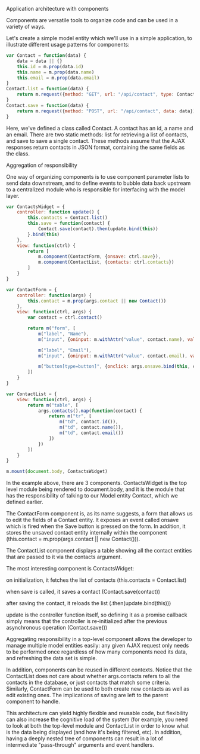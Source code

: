 Application architecture with components

Components are versatile tools to organize code and can be used in a variety of ways.

Let's create a simple model entity which we'll use in a simple application, to illustrate different usage patterns for components:

```javascript
var Contact = function(data) {
    data = data || {}
    this.id = m.prop(data.id)
    this.name = m.prop(data.name)
    this.email = m.prop(data.email)
}
Contact.list = function(data) {
    return m.request({method: "GET", url: "/api/contact", type: Contact})
}
Contact.save = function(data) {
    return m.request({method: "POST", url: "/api/contact", data: data})
}
```

Here, we've defined a class called Contact. A contact has an id, a name and an email. There are two static methods: list for retrieving a list of contacts, and save to save a single contact. These methods assume that the AJAX responses return contacts in JSON format, containing the same fields as the class.

Aggregation of responsibility

One way of organizing components is to use component parameter lists to send data downstream, and to define events to bubble data back upstream to a centralized module who is responsible for interfacing with the model layer.

```javascript
var ContactsWidget = {
    controller: function update() {
        this.contacts = Contact.list()
        this.save = function(contact) {
            Contact.save(contact).then(update.bind(this))
        }.bind(this)
    },
    view: function(ctrl) {
        return [
            m.component(ContactForm, {onsave: ctrl.save}),
            m.component(ContactList, {contacts: ctrl.contacts})
        ]
    }
}

var ContactForm = {
    controller: function(args) {
        this.contact = m.prop(args.contact || new Contact())
    },
    view: function(ctrl, args) {
        var contact = ctrl.contact()

        return m("form", [
            m("label", "Name"),
            m("input", {oninput: m.withAttr("value", contact.name), value: contact.name()}),

            m("label", "Email"),
            m("input", {oninput: m.withAttr("value", contact.email), value: contact.email()}),

            m("button[type=button]", {onclick: args.onsave.bind(this, contact)}, "Save")
        ])
    }
}

var ContactList = {
    view: function(ctrl, args) {
        return m("table", [
            args.contacts().map(function(contact) {
                return m("tr", [
                    m("td", contact.id()),
                    m("td", contact.name()),
                    m("td", contact.email())
                ])
            })
        ])
    }
}

m.mount(document.body, ContactsWidget)
```

In the example above, there are 3 components. ContactsWidget is the top level module being rendered to document.body, and it is the module that has the responsibility of talking to our Model entity Contact, which we defined earlier.

The ContactForm component is, as its name suggests, a form that allows us to edit the fields of a Contact entity. It exposes an event called onsave which is fired when the Save button is pressed on the form. In addition, it stores the unsaved contact entity internally within the component (this.contact = m.prop(args.contact || new Contact())).

The ContactList component displays a table showing all the contact entities that are passed to it via the contacts argument.

The most interesting component is ContactsWidget:

on initialization, it fetches the list of contacts (this.contacts = Contact.list)

when save is called, it saves a contact (Contact.save(contact))

after saving the contact, it reloads the list (.then(update.bind(this)))

update is the controller function itself, so defining it as a promise callback simply means that the controller is re-initialized after the previous asynchronous operation (Contact.save())

Aggregating responsibility in a top-level component allows the developer to manage multiple model entities easily: any given AJAX request only needs to be performed once regardless of how many components need its data, and refreshing the data set is simple.

In addition, components can be reused in different contexts. Notice that the ContactList does not care about whether args.contacts refers to all the contacts in the database, or just contacts that match some criteria. Similarly, ContactForm can be used to both create new contacts as well as edit existing ones. The implications of saving are left to the parent component to handle.

This architecture can yield highly flexible and reusable code, but flexibility can also increase the cognitive load of the system (for example, you need to look at both the top-level module and ContactList in order to know what is the data being displayed (and how it's being filtered, etc). In addition, having a deeply nested tree of components can result in a lot of intermediate "pass-through" arguments and event handlers.
